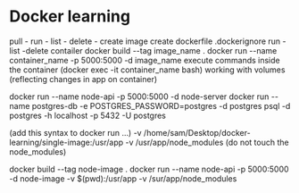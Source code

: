 # Docker learning

pull - run - list - delete - create image
create dockerfile
.dockerignore
run - list -delete contailer
docker build --tag image_name .
docker run --name container_name -p 5000:5000 -d image_name
execute commands inside the container (docker exec -it container_name bash)
working with volumes (reflecting changes in app on container)

docker run --name node-api -p 5000:5000 -d node-server
docker run --name postgres-db -e POSTGRES_PASSWORD=postgres -d postgres
psql -d postgres -h localhost -p 5432 -U postgres

(add this syntax to docker run ...)
-v /home/sam/Desktop/docker-learning/single-image:/usr/app
-v /usr/app/node_modules (do not touch the node_modules)

docker build --tag node-image .
docker run --name node-api -p 5000:5000 -d node-image -v $(pwd):/usr/app -v /sur/app/node_modules
